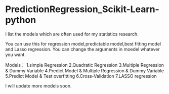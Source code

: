 # PredictionRegression_Scikit-Learn-python

I list the models which are often used for my statistics research.

You can use this for regression model,predictable model,best fitting model and Lasso regression.
You can change the arguments in moedel whatever you want.

Models：
1.simple Regression
2.Quadratic Regression
3.Multiple Regression & Dummy Variable
4.Predict Model & Multiple Regression & Dummy Variable 
5.Predict Model & Test overfitting
6.Cross-Validation
7.LASSO regression

I will update more models soon.
